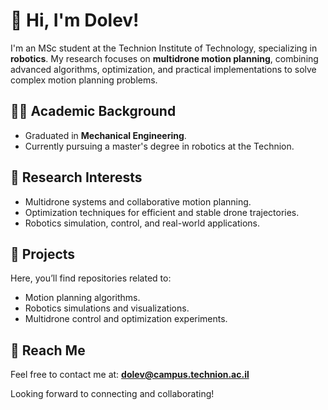 # 👋 Hi, I'm Dolev!

I'm an MSc student at the Technion Institute of Technology, specializing in **robotics**. My research focuses on **multidrone motion planning**, combining advanced algorithms, optimization, and practical implementations to solve complex motion planning problems.

## 👩‍🎓 Academic Background
- Graduated in **Mechanical Engineering**.
- Currently pursuing a master's degree in robotics at the Technion.

## 🔬 Research Interests
- Multidrone systems and collaborative motion planning.
- Optimization techniques for efficient and stable drone trajectories.
- Robotics simulation, control, and real-world applications.

## 📂 Projects
Here, you’ll find repositories related to:
- Motion planning algorithms.
- Robotics simulations and visualizations.
- Multidrone control and optimization experiments.

## 💬 Reach Me
Feel free to contact me at: **dolev@campus.technion.ac.il**

Looking forward to connecting and collaborating!
